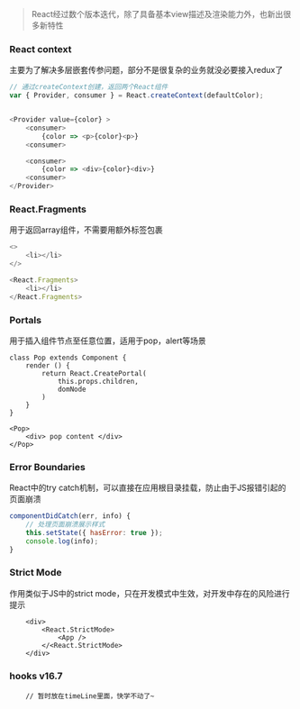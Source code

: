 > React经过数个版本迭代，除了具备基本view描述及渲染能力外，也新出很多新特性

### React context

主要为了解决多层嵌套传参问题，部分不是很复杂的业务就没必要接入redux了

```javascript
// 通过createContext创建，返回两个React组件
var { Provider, consumer } = React.createContext(defaultColor);


<Provider value={color} >
    <consumer>
        {color => <p>{color}<p>}
    <consumer>

    <consumer>
        {color => <div>{color}<div>}
    <consumer>
</Provider>
```

### React.Fragments

用于返回array组件，不需要用额外标签包裹

```javascript
<>
    <li></li>
</>

<React.Fragments>
    <li></li>
</React.Fragments>
```


### Portals

用于插入组件节点至任意位置，适用于pop，alert等场景

```
class Pop extends Component {
    render () {
        return React.CreatePortal(
            this.props.children,
            domNode
        )
    }
}

<Pop>
    <div> pop content </div>
</Pop>
```

### Error Boundaries

React中的try catch机制，可以直接在应用根目录挂载，防止由于JS报错引起的页面崩溃

```javascript
componentDidCatch(err, info) {
    // 处理页面崩溃展示样式
    this.setState({ hasError: true });
    console.log(info);
}
```

### Strict Mode

作用类似于JS中的strict mode，只在开发模式中生效，对开发中存在的风险进行提示

```
    <div>
        <React.StrictMode>
            <App />
        </<React.StrictMode>
    </div>
```

### hooks v16.7

```
    // 暂时放在timeLine里面，快学不动了~
```